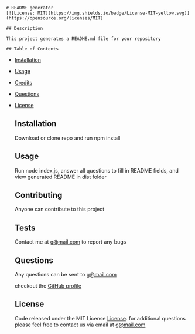 
    # README generator
    [![License: MIT](https://img.shields.io/badge/License-MIT-yellow.svg)](https://opensource.org/licenses/MIT)

    ## Description

    This project generates a README.md file for your repository

    ## Table of Contents
* [Installation](#installation)
* [Usage](#usage)
* [Credits](#credits)
* [Questions](#questions)
* [License](#license)

    
    ## Installation

    Download or clone repo and run npm install 
    

    
    ## Usage

    Run node index.js, answer all questions to fill in README fields, and view generated README in dist folder
    

    
    ## Contributing

    Anyone can contribute to this project
    

    
    ## Tests

    Contact me at g@mail.com to report any bugs
    

    
    ## Questions

    Any questions can be sent to g@mail.com

    checkout the [GitHub profile](https://github.com/gkowligi1392)
    

    
    ## License

    Code released under the MIT License [License](https://choosealicense.com/licenses/mit/). 
    for additional questions please feel free to contact us via email at g@mail.com
    